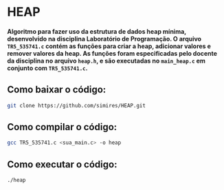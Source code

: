 # HEAP

#### Algoritmo para fazer uso da estrutura de dados heap mínima, desenvolvido na disciplina Laboratório de Programação. O arquivo ```TR5_535741.c``` contém as funções para criar a heap, adicionar valores e remover valores da heap. As funções foram especificadas pelo docente da disciplina no  arquivo ```heap.h```, e são executadas no ```main_heap.c``` em conjunto com ```TR5_535741.c```.

## Como baixar o código:
```bash
git clone https://github.com/simires/HEAP.git
```

## Como compilar o código:
```bash
gcc TR5_535741.c <sua_main.c> -o heap
```

## Como executar o código:
```bash
./heap
```

